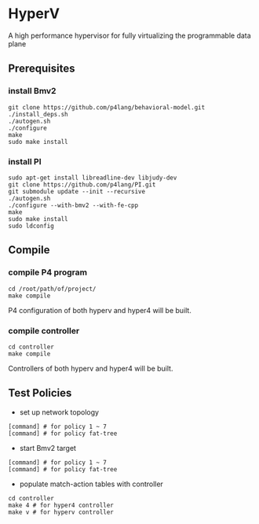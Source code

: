# HyperV

A high performance hypervisor for fully virtualizing the programmable data plane

## Prerequisites

### install Bmv2

```
git clone https://github.com/p4lang/behavioral-model.git
./install_deps.sh
./autogen.sh
./configure
make 
sudo make install
```

### install PI

```
sudo apt-get install libreadline-dev libjudy-dev
git clone https://github.com/p4lang/PI.git
git submodule update --init --recursive
./autogen.sh 
./configure --with-bmv2 --with-fe-cpp
make
sudo make install
sudo ldconfig
```

## Compile

### compile P4 program

```
cd /root/path/of/project/
make compile
```
P4 configuration of both hyperv and hyper4 will be built.

### compile controller

```
cd controller
make compile
```
Controllers of both hyperv and hyper4 will be built.


## Test Policies

* set up network topology

```
[command] # for policy 1 ~ 7
[command] # for policy fat-tree
```

* start Bmv2 target

```
[command] # for policy 1 ~ 7
[command] # for policy fat-tree
```

* populate match-action tables with controller

```
cd controller
make 4 # for hyper4 controller
make v # for hyperv controller
```
